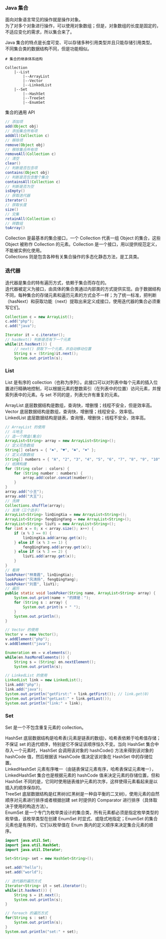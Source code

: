 
### Java 集合
面向对象语言常见的操作就是操作对象。  
为了对多个对象进行操作，可以使用对象数组；但是，对象数组的长度是固定的，不适应变化的需求，所以集合来了。  

Java 集合的特点是长度可变、可以存储多种引用类型并且只能存储引用类型。  
不同集合类的数据结构不同，但是功能相似。  
```
# 集合的继承体系结构

Collection
	|--List
		|--ArrayList
		|--Vector
		|--LinkedList
	|--Set
		|--HashSet
		|--TreeSet
		|--EnumSet
```

集合的通用 API
```java
// 添加项 
add(Object obj)
// 添加集合所有项
addAll(Collection c)
// 移除项
remove(Object obj)
// 移除集合所有项
removeAll(Collection c)
// 清空
clear()
// 判断是否包含项
contains(Object obj)
// 判断是否包含整个集合
containsAll(Collection c)
// 判断是否为空
isEmpty()
// 获取迭代器
iterator()
// 获取长度
size()
// 交集
retainAll(Collection c)
// 转数组
toArray()
```

Collection 是最基本的集合接口，一个 Collection 代表一组 Object 的集合，这些 Object 被称作 Collection 的元素。Collection 是一个接口，用以提供规范定义，不能被实例化使用。  
Collections 则是包含各种有关集合操作的多态化静态方法，是工具类。

### 迭代器
迭代器是集合的特有遍历方式，依赖于集合而存在的。  
迭代器被定义为接口，由具体的集合类通过内部类的方式提供实现。由于数据结构不同，每种集合的存储元素和逼历元素的方式会不一样；为了统一标准，把判断（hasNext）和获取功能（next）提取出来定义成接口，使用迭代器的集合必须重写它们。  

```java
Collection c = new ArrayList();
c.add("php");
c.add("java");

Iterator it = c.iterator();
// hasNext() 判断是否有下一个元素
while(it.hasNext()) {
	// next() 获取下一个元素，并自动移动位置
	String s = (String)it.next();
	System.out.println(s);
```

### List
List 是有序的 collection（也称为序列）。此接口可以对列表中每个元素的插入位置进行精确地控制，可以根据元素的整数索引（在列表中的位置）访问元素，并搜索列表中的元素。与 set 不同的是，列表允许有重复的元素。  

ArrayList 底层数据结构是数组，查询快，增删慢；线程不安全，但是效率高。  
Vector 底层数据结构是数组，查询快，增删慢；线程安全，效率低。  
LinkedList 底层数据结构是链表，查询慢，增删快；线程不安全，效率高。  
```java
// ArrayList 的使用
// 斗地主
// 造一个牌盒(集合)
ArrayList<String> array = new ArrayList<String>();
// 定义花色数组
String[] colors = { "♠", "♥", "♣", "♦" };
// 定义点数数组
String[] numbers = { "A", "2", "3", "4", "5", "6", "7", "8", "9", "10", "J", "Q", "K" };
// 纸牌构建
for (String color : colors) {
	for (String number : numbers) {
		array.add(color.concat(number));
	}
}
array.add("小王");
array.add("大王");
// 洗牌
Collections.shuffle(array);
// 发牌（三个选手）
ArrayList<String> linQingXia = new ArrayList<String>();
ArrayList<String> fengQingYang = new ArrayList<String>();
ArrayList<String> liuYi = new ArrayList<String>();
for (int x = 0; x < array.size(); x++) {
	if (x % 3 == 0) {
		linQingXia.add(array.get(x));
	} else if (x % 3 == 1) {
		fengQingYang.add(array.get(x));
	} else if (x % 3 == 2) {
		liuYi.add(array.get(x));
	}
}
// 看牌
lookPoker("林青霞", linQingXia);
lookPoker("风清扬", fengQingYang);
lookPoker("刘意", liuYi);
// 遍历
public static void lookPoker(String name, ArrayList<String> array) {
	System.out.print(name + "的牌是：");
	for (String s : array) {
		System.out.print(s + " ");
	}
	System.out.println();
}

// Vector 的使用
Vector v = new Vector();
v.addElement("php");
v.addElement("java");

Enumeration en = v.elements();
while(en.hasMoreElements()) {
	String s = (String) en.nextElement();
	System.out.println(s);

// LinkedList 的使用
LinkedList link = new LinkedList();
link.add("php");
link.add("java");
System.out.println("getFirst:" + link.getFirst()); // link.get(0)
System.out.println("getLast:" + link.getLast());
System.out.println("link:" + link);
```

### Set
Set 是一个不包含重复元素的 collection。  

HashSet 底层数据结构是哈希表(元素是链表的数组)，哈希表依赖于哈希值存储；不保证 set 的迭代顺序，特别是它不保证该顺序恒久不变。当向 HashSet 集合中存入一个元素时，HashSet 会调用该对象的 hashCode() 方法来得到该对象的 hashCode 值，然后根据该 HashCode 值决定该对象在 HashSet 中的存储位置。   
LinkedHashSet 元素有序唯一（由链表保证元素有序，哈希表保证元素唯一），LinkedHashSet 集合也是根据元素的 hashCode 值来决定元素的存储位置，但和 HashSet 不同的是，它同时使用链表维护元素的次序，这样使得元素看起来是以插入的顺序保存的。  
TreeSet 底层数据结构是红黑树(红黑树是一种自平衡的二叉树)，使用元素的自然顺序对元素进行排序或者根据创建 set 时提供的 Comparator 进行排序（具体取决于使用的构造方法）。  
EnumSet 是一个专门为枚举类设计的集合类，所有元素都必须是指定枚举类型的枚举值，该枚举类型在创建 EnumSet 时显式、或隐式地指定；EnumSet 的集合元素也是有序的，它们以枚举值在 Enum 类内的定义顺序来决定集合元素的顺序。  

```java
import java.util.Set;
import java.util.HashSet;
import java.util.Iterator;

Set<String> set = new HashSet<String>();

set.add("hello");
set.add("world");

// 迭代器的遍历方式
Iterator<String> it = set.iterator();
while(it.hasNext()) {
	String s = it.next();
	System.out.println(s);
}

// foreach 的遍历方式
for(String s : set) {
	System.out.println(s);
}
System.out.println("set:" + set);
```

